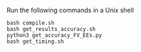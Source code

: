 Run the following commands in a Unix shell

```
bash compile.sh
bash get_results_accuracy.sh
python3 get_accuracy_FV_EEs.py
bash get_timing.sh
```
